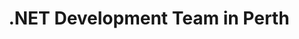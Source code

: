 ---
title: .NET Development Team in Perth
permalink: /landings/net-developer-perth
technology: .NET
location: Perth
---